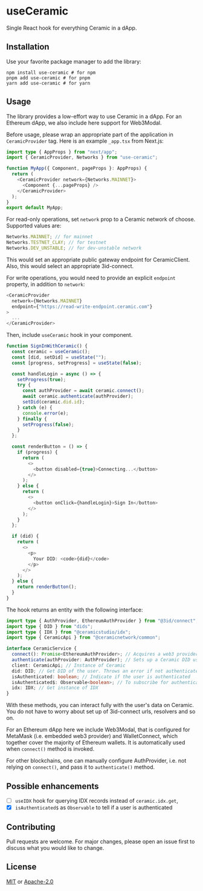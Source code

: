 # useCeramic

Single React hook for everything Ceramic in a dApp.

## Installation

Use your favorite package manager to add the library:

```shell
npm install use-ceramic # for npm
pnpm add use-ceramic # for pnpm
yarn add use-ceramic # for yarn
```

## Usage

The library provides a low-effort way to use Ceramic in a dApp. For an Ethereum dApp, we also include here support
for Web3Modal.

Before usage, please wrap an appropriate
part of the application in `CeramicProvider` tag. Here is an example `_app.tsx` from Next.js:

```typescript jsx
import type { AppProps } from "next/app";
import { CeramicProvider, Networks } from "use-ceramic";

function MyApp({ Component, pageProps }: AppProps) {
  return (
    <CeramicProvider network={Networks.MAINNET}>
      <Component {...pageProps} />
    </CeramicProvider>
  );
}
export default MyApp;
```

For read-only operations, set `network` prop to a Ceramic network of choose. Supported values are:

```typescript
Networks.MAINNET; // for mainnet
Networks.TESTNET_CLAY; // for testnet
Networks.DEV_UNSTABLE; // for dev-unstable network
```

This would set an appropriate public gateway endpoint for CeramicClient. Also, this would select an appropriate 3id-connect.

For write operations, you would need to provide an explicit `endpoint` property, in addition to `network`:

```typescript jsx
<CeramicProvider
  network={Networks.MAINNET}
  endpoint={"https://read-write-endpoint.ceramic.com"}
>
  ...
</CeramicProvider>
```

Then, include `useCeramic` hook in your component.

```typescript jsx
function SignInWithCeramic() {
  const ceramic = useCeramic();
  const [did, setDid] = useState("");
  const [progress, setProgress] = useState(false);

  const handleLogin = async () => {
    setProgress(true);
    try {
      const authProvider = await ceramic.connect();
      await ceramic.authenticate(authProvider);
      setDid(ceramic.did.id);
    } catch (e) {
      console.error(e);
    } finally {
      setProgress(false);
    }
  };

  const renderButton = () => {
    if (progress) {
      return (
        <>
          <button disabled={true}>Connecting...</button>
        </>
      );
    } else {
      return (
        <>
          <button onClick={handleLogin}>Sign In</button>
        </>
      );
    }
  };

  if (did) {
    return (
      <>
        <p>
          Your DID: <code>{did}</code>
        </p>
      </>
    );
  } else {
    return renderButton();
  }
}
```

The hook returns an entity with the following interface:

```typescript
import type { AuthProvider, EthereumAuthProvider } from "@3id/connect";
import type { DID } from "dids";
import type { IDX } from "@ceramicstudio/idx";
import type { CeramicApi } from "@ceramicnetwork/common";

interface CeramicService {
  connect(): Promise<EthereumAuthProvider>; // Acquires a web3 provider via Web3Modal, returns an instance of EtereumAuthProvide
  authenticate(authProvider: AuthProvider); // Sets up a Ceramic DID using the authProvider; authenticates a user
  client: CeramicApi; // Instance of Ceramic
  did: DID; // Get DID of the user. Throws an error if not authenticated yet
  isAuthenticated: boolean; // Indicate if the user is authenticated
  isAuthenticated$: Observable<boolean>; // To subscribe for authentication updates
  idx: IDX; // Get instance of IDX
}
```

With these methods, you can interact fully with the user's data on Ceramic. You do not have to worry about set up of 3id-connect urls, resolvers and so on.

For an Ethereum dApp here we include Web3Modal, that is configured for MetaMask (i.e. embedded web3 provider) and WalletConnect,
which together cover the majority of Ethereum wallets. It is automatically used when `connect()` method is invoked.

For other blockchains, one can manually configure AuthProvider, i.e. not relying on `connect()`, and pass it to `authenticate()` method.

## Possible enhancements

- [ ] `useIDX` hook for querying IDX records instead of `ceramic.idx.get`,
- [x] `isAuthenticated$` as `Observable` to tell if a user is authenticated

## Contributing

Pull requests are welcome. For major changes, please open an issue first to discuss what you would like to change.

## License

[MIT](https://choosealicense.com/licenses/mit/) or [Apache-2.0](https://choosealicense.com/licenses/apache-2.0/)
